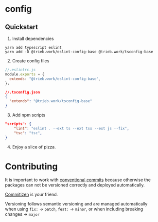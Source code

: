 # config

## Quickstart

1. Install dependencies

```
yarn add typescript eslint
yarn add -D @trieb.work/eslint-config-base @trieb.work/tsconfig-base

```

2. Create config files

```js
//.eslintrc.js
module.exports = {
  extends: "@trieb.work/eslint-config-base",
};
```

```json
//.tsconfig.json
{
  "extends": "@trieb.work/tsconfig-base"
}
```

3. Add npm scripts

```json
"scripts": {
    "lint": "eslint . --ext ts --ext tsx --ext js --fix",
    "tsc": "tsc",
}
```

4. Enjoy a slice of pizza.

# Contributing

It is important to work with [conventional commits](https://www.conventionalcommits.org/en/v1.0.0/) because otherwise the packages can not be versioned correctly and deployed automatically.

[Commitizen](https://github.com/commitizen/cz-cli) is your friend.

Versioning follows semantic versioning and are managed automatically when using `fix:` -> `patch`, `feat:` -> `minor`, or when including breaking changes -> `major`
